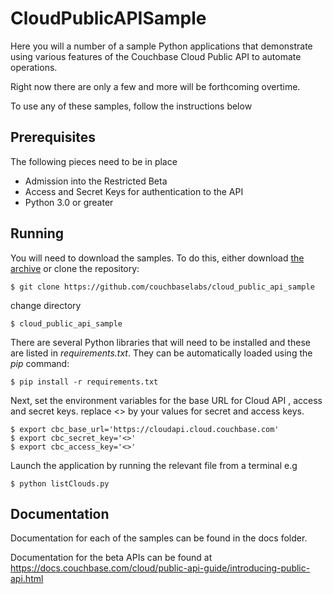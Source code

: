 # CloudPublicAPISample
Here you will a number of a sample Python applications that demonstrate using various features of the Couchbase Cloud Public API to automate operations. 

Right now there are only a few and more will be forthcoming overtime. 

To use any of these samples, follow the instructions below


## Prerequisites
The following pieces need to be in place

* Admission into the Restricted Beta
* Access and Secret Keys for authentication to the API
* Python 3.0 or greater


## Running 
You will need to download the samples. To do this, either download [the archive](https://github.com/couchbaselabs/cloud_public_api_sample) or clone the repository:

```
$ git clone https://github.com/couchbaselabs/cloud_public_api_sample
```

change directory
```
$ cloud_public_api_sample
```


There are several Python libraries that will need to be installed and these are listed in _requirements.txt_.  They can be automatically loaded using the _pip_ command:
```
$ pip install -r requirements.txt
```

Next, set the environment variables for the base URL for Cloud API , access and secret keys.
replace <> by your values for secret and access keys.

```
$ export cbc_base_url='https://cloudapi.cloud.couchbase.com'
$ export cbc_secret_key='<>'
$ export cbc_access_key='<>'
```

Launch the application by running the relevant file from a terminal e.g
 
```
$ python listClouds.py
```
## Documentation

Documentation for each of the samples can be found in the docs folder. 

Documentation for the beta APIs can be found at https://docs.couchbase.com/cloud/public-api-guide/introducing-public-api.html 
